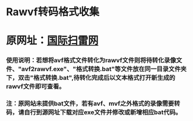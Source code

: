 # Rawvf转码格式收集
# 原网址：[国际扫雷网](http://minesweepergame.com/forum/viewtopic.php?f=26&t=86&hilit=human+readable&sid=282867c2338b438e3414bf31ba8e92f2)
### 使用说明：若想将avf格式文件转化为rawvf文件则将待转化录像文件、"avf2rawvf.exe"、"格式转换.bat"等文件放在同一目录文件夹下，双击"格式转换.bat",待转化完成后以文本格式打开新生成的rawvf文件即可查看。
### 注：原网站未提供bat文件，若有avf、mvf之外格式的录像需要转码，请自行到源网址下载对应exe文件并修改或新增相应bat代码。
